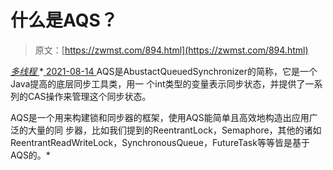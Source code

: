 <!--yml
category: 未分类
date: 0001-01-01 00:00:00
--->

# 什么是AQS？

> 原文：[https://zwmst.com/894.html](https://zwmst.com/894.html)

   [ *多线程* ](https://zwmst.com/%e5%a4%9a%e7%ba%bf%e7%a8%8b)*[ <time datetime="2021-08-14T09:32:05+08:00"> 2021-08-14 </time> ](https://zwmst.com/894.html)  AQS是AbustactQueuedSynchronizer的简称，它是一个Java提高的底层同步工具类，用一 个int类型的变量表示同步状态，并提供了一系列的CAS操作来管理这个同步状态。

AQS是一个用来构建锁和同步器的框架，使用AQS能简单且高效地构造出应用广泛的大量的同 步器，比如我们提到的ReentrantLock，Semaphore，其他的诸如 ReentrantReadWriteLock，SynchronousQueue，FutureTask等等皆是基于AQS的。*